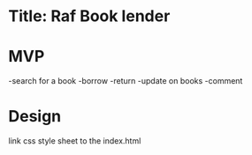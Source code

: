 # Title: Raf Book lender

# MVP
-search for a book
-borrow
-return
-update on books
-comment

# Design
 link css style sheet to the index.html
 
